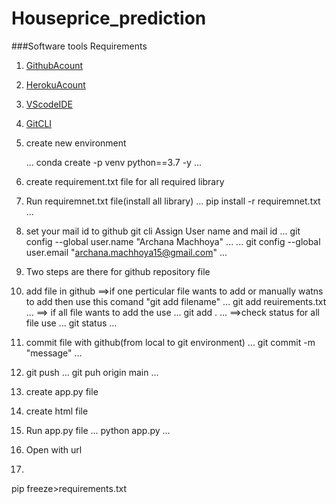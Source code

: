 # Houseprice_prediction
###Software tools Requirements
1. [GithubAcount](https://github.com)
2. [HerokuAcount](https://heroku.com)
3. [VScodeIDE](https://code.visualstudio.com/)
4. [GitCLI](https://git-scm.com/book/en/v2/Getting-Started-The-Command-Line)

5. create new environment

   ...
   conda create -p venv python==3.7 -y
   ...
6. create requirement.txt file for all required library 
7. Run requiremnet.txt file(install all library)
   ...
   pip install -r requiremnet.txt
   ...
8. set your mail id to github git cli
   Assign User name and mail id
   ...
   git config --global user.name "Archana Machhoya" 
   ...
   ...
   git config --global user.email  "archana.machhoya15@gmail.com" 
   ...
9. Two steps are there for github repository file
1. add file in github 
==>if one perticular file wants to add or manually watns to add then use this comand "git add filename"
...
git add reuirements.txt
...
==> if all file wants to add the use 
...
git add . 
...
==>check status for all file use
...
git status
 ...
2. commit file with github(from local to git environment)
...
git commit -m "message"
...
3. git push
...
git puh origin main
...
10. create app.py file
11. create html file
12. Run app.py file
...
python app.py
...
13. Open with url
14. 
pip freeze>requirements.txt
   


